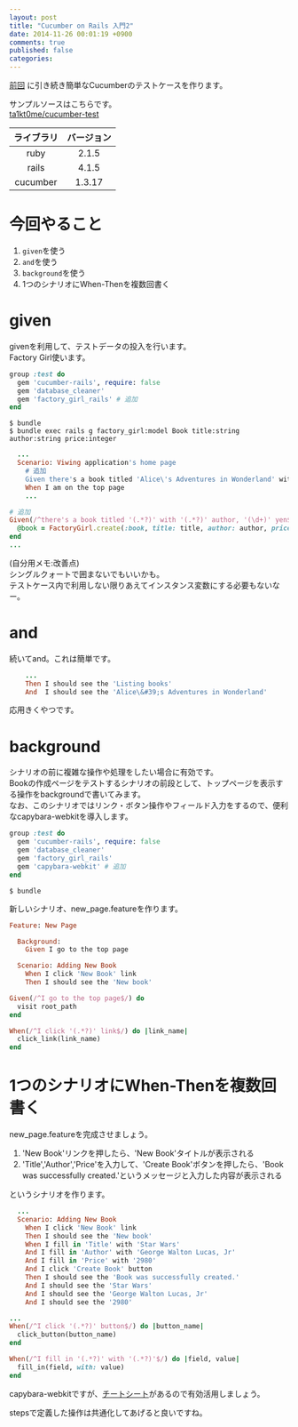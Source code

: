 ```yaml
---
layout: post
title: "Cucumber on Rails 入門2"
date: 2014-11-26 00:01:19 +0900
comments: true
published: false
categories: 
---
```


<a href="{{ root_url }}{% post_url 2014-11-25-use-cucumber %}">前回</a>
に引き続き簡単なCucumberのテストケースを作ります。

サンプルソースはこちらです。  
[ta1kt0me/cucumber-test](https://github.com/ta1kt0me/cucumber-test/tree/forth-test)

| ライブラリ  | バージョン  |
| :---------: | :---------: |
| ruby        | 2.1.5       |
| rails       | 4.1.5       |
| cucumber    | 1.3.17      |

<!-- more -->

# 今回やること

1. `given`を使う
2. `and`を使う
3. `background`を使う
4. 1つのシナリオにWhen-Thenを複数回書く

# given

givenを利用して、テストデータの投入を行います。  
Factory Girl使います。

```rb Gemfile
group :test do
  gem 'cucumber-rails', require: false
  gem 'database_cleaner'
  gem 'factory_girl_rails' # 追加
end
```

```
$ bundle
$ bundle exec rails g factory_girl:model Book title:string author:string price:integer
```

```rb features/home_page.feature
  ...
  Scenario: Viwing application's home page
    # 追加
    Given there's a book titled 'Alice\'s Adventures in Wonderland' with 'Lewis Carroll' author, '1000' yen
    When I am on the top page
    ...
```

```rb features/step_definitions/home_page_steps.rb
# 追加
Given(/^there's a book titled '(.*?)' with '(.*?)' author, '(\d+)' yen$/) do |title, author, price|
  @book = FactoryGirl.create(:book, title: title, author: author, price: price)
end
...
```

(自分用メモ:改善点)  
シングルクォートで囲まないでもいいかも。  
テストケース内で利用しない限りあえてインスタンス変数にする必要もないなー。  


# and

続いてand。これは簡単です。  

```rb features/home_page.feature
    ...
    Then I should see the 'Listing books'
    And  I should see the 'Alice\&#39;s Adventures in Wonderland'
```

応用きくやつです。

# background

シナリオの前に複雑な操作や処理をしたい場合に有効です。  
Bookの作成ページをテストするシナリオの前段として、トップページを表示する操作をbackgroundで書いてみます。  
なお、このシナリオではリンク・ボタン操作やフィールド入力をするので、便利なcapybara-webkitを導入します。  

```rb
group :test do
  gem 'cucumber-rails', require: false
  gem 'database_cleaner'
  gem 'factory_girl_rails'
  gem 'capybara-webkit' # 追加
end
```

```
$ bundle
```

新しいシナリオ、new_page.featureを作ります。

```rb features/new_page.feature
Feature: New Page

  Background:
    Given I go to the top page

  Scenario: Adding New Book
    When I click 'New Book' link
    Then I should see the 'New book'
```

```rb features/step_definitions/new_page_steps.rb
Given(/^I go to the top page$/) do
  visit root_path
end

When(/^I click '(.*?)' link$/) do |link_name|
  click_link(link_name)
end
```

# 1つのシナリオにWhen-Thenを複数回書く

new_page.featureを完成させましょう。

1. 'New Book'リンクを押したら、'New Book'タイトルが表示される
2. 'Title','Author','Price'を入力して、'Create Book'ボタンを押したら、'Book was successfully created.'というメッセージと入力した内容が表示される

というシナリオを作ります。

```rb features/new_page.feature
  ...
  Scenario: Adding New Book
    When I click 'New Book' link
    Then I should see the 'New book'
    When I fill in 'Title' with 'Star Wars'
    And I fill in 'Author' with 'George Walton Lucas, Jr'
    And I fill in 'Price' with '2980'
    And I click 'Create Book' button
    Then I should see the 'Book was successfully created.'
    And I should see the 'Star Wars'
    And I should see the 'George Walton Lucas, Jr'
    And I should see the '2980'
```

```rb features/step_definitions/new_page_steps.rb
...
When(/^I click '(.*?)' button$/) do |button_name|
  click_button(button_name)
end

When(/^I fill in '(.*?)' with '(.*?)'$/) do |field, value|
  fill_in(field, with: value)
end
```

capybara-webkitですが、[チートシート](https://gist.github.com/zhengjia/428105)があるので有効活用しましょう。

stepsで定義した操作は共通化してあげると良いですね。
